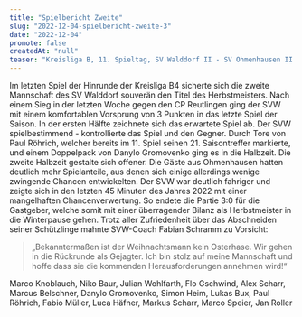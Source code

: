 ```yaml
---
title: "Spielbericht Zweite"
slug: "2022-12-04-spielbericht-zweite-3"
date: "2022-12-04"
promote: false
createdAt: "null"
teaser: "Kreisliga B, 11. Spieltag, SV Walddorf II - SV Ohmenhausen II 3:0"
---
```

Im letzten Spiel der Hinrunde der Kreisliga B4 sicherte sich die zweite Mannschaft des SV Walddorf souverän den Titel des Herbstmeisters. Nach einem Sieg in der letzten Woche gegen den CP Reutlingen ging der SVW mit einem komfortablen Vorsprung von 3 Punkten in das letzte Spiel der Saison. In der ersten Hälfte zeichnete sich das erwartete Spiel ab. Der SVW spielbestimmend - kontrollierte das Spiel und den Gegner. Durch Tore von Paul Röhrich, welcher bereits im 11. Spiel seinen 21. Saisontreffer markierte, und einem Doppelpack von Danylo Gromovenko ging es in die Halbzeit. Die zweite Halbzeit gestalte sich offener. Die Gäste aus Ohmenhausen hatten deutlich mehr Spielanteile, aus denen sich einige allerdings wenige zwingende Chancen entwickelten. Der SVW war deutlich fahriger und zeigte sich in den letzten 45 Minuten des Jahres 2022 mit einer mangelhaften Chancenverwertung. So endete die Partie 3:0 für die Gastgeber, welche somit mit einer überragender Bilanz als Herbstmeister in die Winterpause gehen. Trotz aller Zufriedenheit über das Abschneiden seiner Schützlinge mahnte SVW-Coach Fabian Schramm zu Vorsicht:  

> „Bekanntermaßen ist der Weihnachtsmann kein Osterhase. Wir gehen in die Rückrunde als Gejagter.
> Ich bin stolz auf meine Mannschaft und hoffe dass sie die kommenden Herausforderungen annehmen wird!“

Marco Knoblauch, Niko Baur, Julian Wohlfarth, Flo Gschwind, Alex Scharr, Marcus Belschner, Danylo Gromovenko, Simon Heim, Lukas Bux, Paul Röhrich, Fabio Müller, Luca Häfner, Markus Scharr, Marco Speier, Jan Roller
